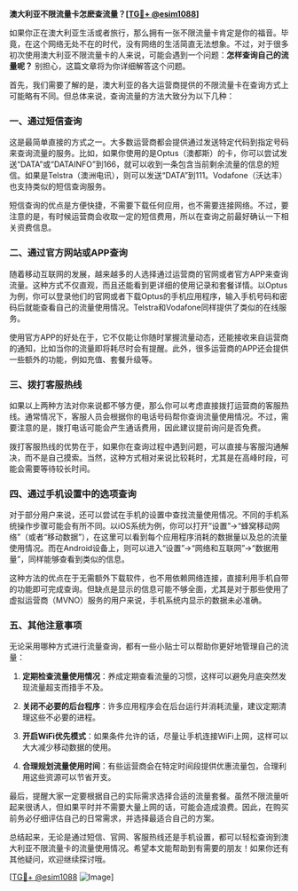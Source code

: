 **澳大利亚不限流量卡怎麽查流量？[[TG💪+ @esim1088](https://t.me/s/esim1088)]**

如果你正在澳大利亚生活或者旅行，那么拥有一张不限流量卡肯定是你的福音。毕竟，在这个网络无处不在的时代，没有网络的生活简直无法想象。不过，对于很多初次使用澳大利亚不限流量卡的人来说，可能会遇到一个问题：**怎样查询自己的流量呢？** 别担心，这篇文章将为你详细解答这个问题。

首先，我们需要了解的是，澳大利亚的各大运营商提供的不限流量卡在查询方式上可能略有不同。但总体来说，查询流量的方法大致分为以下几种：

### 一、通过短信查询

这是最简单直接的方式之一。大多数运营商都会提供通过发送特定代码到指定号码来查询流量的服务。比如，如果你使用的是Optus（澳都斯）的卡，你可以尝试发送“DATA”或“DATAINFO”到166，就可以收到一条包含当前剩余流量的信息的短信。如果是Telstra（澳洲电讯），则可以发送“DATA”到111。Vodafone（沃达丰）也支持类似的短信查询服务。

短信查询的优点是方便快捷，不需要下载任何应用，也不需要连接网络。不过，要注意的是，有时候运营商会收取一定的短信费用，所以在查询之前最好确认一下相关资费信息。

### 二、通过官方网站或APP查询

随着移动互联网的发展，越来越多的人选择通过运营商的官网或者官方APP来查询流量。这种方式不仅直观，而且还能看到更详细的使用记录和套餐详情。以Optus为例，你可以登录他们的官网或者下载Optus的手机应用程序，输入手机号码和密码后就能查看自己的流量使用情况。Telstra和Vodafone同样提供了类似的在线服务。

使用官方APP的好处在于，它不仅能让你随时掌握流量动态，还能接收来自运营商的通知，比如当你的流量即将耗尽时会有提醒。此外，很多运营商的APP还会提供一些额外的功能，例如充值、套餐升级等。

### 三、拨打客服热线

如果以上两种方法对你来说都不够方便，那么你可以考虑直接拨打运营商的客服热线。通常情况下，客服人员会根据你的电话号码帮你查询流量使用情况。不过，需要注意的是，拨打电话可能会产生通话费用，因此建议提前询问是否免费。

拨打客服热线的优势在于，如果你在查询过程中遇到问题，可以直接与客服沟通解决，而不是自己摸索。当然，这种方式相对来说比较耗时，尤其是在高峰时段，可能会需要等待较长时间。

### 四、通过手机设置中的选项查询

对于部分用户来说，还可以尝试在手机的设置中查找流量使用情况。不同的手机系统操作步骤可能会有所不同。以iOS系统为例，你可以打开“设置”->“蜂窝移动网络”（或者“移动数据”），在这里可以看到每个应用程序消耗的数据量以及总的流量使用情况。而在Android设备上，则可以进入“设置”->“网络和互联网”->“数据用量”，同样能够查看到类似的信息。

这种方法的优点在于无需额外下载软件，也不用依赖网络连接，直接利用手机自带的功能即可完成查询。但缺点是显示的信息可能不够全面，尤其是对于那些使用了虚拟运营商（MVNO）服务的用户来说，手机系统内显示的数据未必准确。

### 五、其他注意事项

无论采用哪种方式进行流量查询，都有一些小贴士可以帮助你更好地管理自己的流量：

1. **定期检查流量使用情况**：养成定期查看流量的习惯，这样可以避免月底突然发现流量超支而措手不及。
   
2. **关闭不必要的后台程序**：许多应用程序会在后台运行并消耗流量，建议定期清理这些不必要的进程。

3. **开启WiFi优先模式**：如果条件允许的话，尽量让手机连接WiFi上网，这样可以大大减少移动数据的使用。

4. **合理规划流量使用时间**：有些运营商会在特定时间段提供优惠流量包，合理利用这些资源可以节省开支。

最后，提醒大家一定要根据自己的实际需求选择合适的流量套餐。虽然不限流量听起来很诱人，但如果平时并不需要大量上网的话，可能会造成浪费。因此，在购买前务必仔细评估自己的日常需求，并选择最适合自己的方案。

总结起来，无论是通过短信、官网、客服热线还是手机设置，都可以轻松查询到澳大利亚不限流量卡的流量使用情况。希望本文能帮助到有需要的朋友！如果你还有其他疑问，欢迎继续探讨哦。

[[TG💪+ @esim1088](https://t.me/s/esim1088) ![Image](https://i.postimg.cc/4NQfJmqS/Snipaste-2025-05-13-00-14-12.png)]